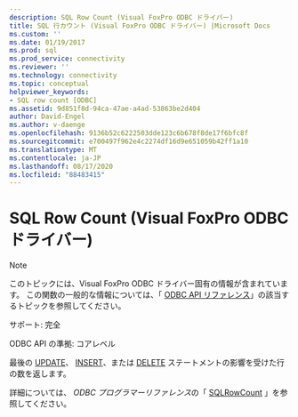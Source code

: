 ```yaml
---
description: SQL Row Count (Visual FoxPro ODBC ドライバー)
title: SQL 行カウント (Visual FoxPro ODBC ドライバー) |Microsoft Docs
ms.custom: ''
ms.date: 01/19/2017
ms.prod: sql
ms.prod_service: connectivity
ms.reviewer: ''
ms.technology: connectivity
ms.topic: conceptual
helpviewer_keywords:
- SQL row count [ODBC]
ms.assetid: 9d851f8d-94ca-47ae-a4ad-53863be2d404
author: David-Engel
ms.author: v-daenge
ms.openlocfilehash: 9136b52c6222503dde123c6b678f8de17f6bfc8f
ms.sourcegitcommit: e700497f962e4c2274df16d9e651059b42ff1a10
ms.translationtype: MT
ms.contentlocale: ja-JP
ms.lasthandoff: 08/17/2020
ms.locfileid: "88483415"
---
```

# <a name="sql-row-count-visual-foxpro-odbc-driver"></a>SQL Row Count (Visual FoxPro ODBC ドライバー)
> [!NOTE]  
>  このトピックには、Visual FoxPro ODBC ドライバー固有の情報が含まれています。 この関数の一般的な情報については、「 [ODBC API リファレンス](../../odbc/reference/syntax/odbc-api-reference.md)」の該当するトピックを参照してください。  
  
 サポート: 完全  
  
 ODBC API の準拠: コアレベル  
  
 最後の [UPDATE](../../odbc/microsoft/update-sql-command.md)、 [INSERT](../../odbc/microsoft/insert-sql-command.md)、または [DELETE](../../odbc/microsoft/delete-sql-command.md) ステートメントの影響を受けた行の数を返します。  
  
 詳細については、 *ODBC プログラマーリファレンス*の「 [SQLRowCount](../../odbc/reference/syntax/sqlrowcount-function.md) 」を参照してください。
